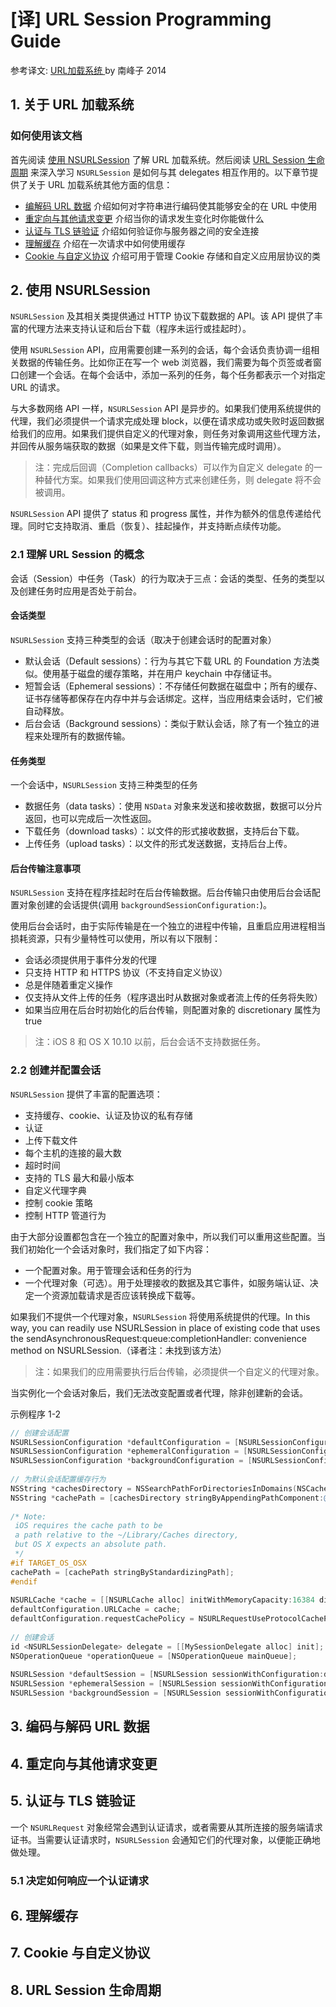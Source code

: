 # [译] URL Session Programming Guide

参考译文: [URL加载系统 ](http://southpeak.github.io/2014/07/11/url-load-system-1/) by 南峰子 2014

## 1. 关于 URL 加载系统

### 如何使用该文档
首先阅读 [使用 NSURLSession]() 了解 URL 加载系统。然后阅读 [URL Session 生命周期]() 来深入学习 `NSURLSession` 是如何与其 delegates 相互作用的。以下章节提供了关于 URL 加载系统其他方面的信息：
- [编解码 URL 数据]() 介绍如何对字符串进行编码使其能够安全的在 URL 中使用
- [重定向与其他请求变更]() 介绍当你的请求发生变化时你能做什么
- [认证与 TLS 链验证]() 介绍如何验证你与服务器之间的安全连接
- [理解缓存]() 介绍在一次请求中如何使用缓存
- [Cookie 与自定义协议]() 介绍可用于管理 Cookie 存储和自定义应用层协议的类

## 2. 使用 NSURLSession
`NSURLSession` 及其相关类提供通过 HTTP 协议下载数据的 API。该 API 提供了丰富的代理方法来支持认证和后台下载（程序未运行或挂起时）。

使用 `NSURLSession` API，应用需要创建一系列的会话，每个会话负责协调一组相关数据的传输任务。比如你正在写一个 web 浏览器，我们需要为每个页签或者窗口创建一个会话。在每个会话中，添加一系列的任务，每个任务都表示一个对指定 URL 的请求。

与大多数网络 API 一样，`NSURLSession` API 是异步的。如果我们使用系统提供的代理，我们必须提供一个请求完成处理 block，以便在请求成功或失败时返回数据给我们的应用。如果我们提供自定义的代理对象，则任务对象调用这些代理方法，并回传从服务端获取的数据（如果是文件下载，则当传输完成时调用）。

> 注：完成后回调（Completion callbacks）可以作为自定义 delegate 的一种替代方案。如果我们使用回调这种方式来创建任务，则 delegate 将不会被调用。

`NSURLSession` API 提供了 status 和 progress 属性，并作为额外的信息传递给代理。同时它支持取消、重启（恢复）、挂起操作，并支持断点续传功能。

### 2.1 理解 URL Session 的概念
会话（Session）中任务（Task）的行为取决于三点：会话的类型、任务的类型以及创建任务时应用是否处于前台。

#### 会话类型
`NSURLSession` 支持三种类型的会话（取决于创建会话时的配置对象）
- 默认会话（Default sessions）：行为与其它下载 URL 的 Foundation 方法类似。使用基于磁盘的缓存策略，并在用户 keychain 中存储证书。
- 短暂会话（Ephemeral sessions）：不存储任何数据在磁盘中；所有的缓存、证书存储等都保存在内存中并与会话绑定。这样，当应用结束会话时，它们被自动释放。
- 后台会话（Background sessions）：类似于默认会话，除了有一个独立的进程来处理所有的数据传输。

#### 任务类型
一个会话中，`NSURLSession` 支持三种类型的任务
- 数据任务（data tasks）：使用 `NSData` 对象来发送和接收数据，数据可以分片返回，也可以完成后一次性返回。
- 下载任务（download tasks）：以文件的形式接收数据，支持后台下载。
- 上传任务（upload tasks）：以文件的形式发送数据，支持后台上传。

#### 后台传输注意事项
`NSURLSession` 支持在程序挂起时在后台传输数据。后台传输只由使用后台会话配置对象创建的会话提供(调用 `backgroundSessionConfiguration:`)。

使用后台会话时，由于实际传输是在一个独立的进程中传输，且重启应用进程相当损耗资源，只有少量特性可以使用，所以有以下限制：
- 会话必须提供用于事件分发的代理
- 只支持 HTTP 和 HTTPS 协议（不支持自定义协议）
- 总是伴随着重定义操作
- 仅支持从文件上传的任务（程序退出时从数据对象或者流上传的任务将失败）
- 如果当应用在后台时初始化的后台传输，则配置对象的 discretionary 属性为 true

> 注：iOS 8 和 OS X 10.10 以前，后台会话不支持数据任务。

### 2.2 创建并配置会话
`NSURLSession` 提供了丰富的配置选项：
- 支持缓存、cookie、认证及协议的私有存储
- 认证
- 上传下载文件
- 每个主机的连接的最大数
- 超时时间
- 支持的 TLS 最大和最小版本
- 自定义代理字典
- 控制 cookie 策略
- 控制 HTTP 管道行为

由于大部分设置都包含在一个独立的配置对象中，所以我们可以重用这些配置。当我们初始化一个会话对象时，我们指定了如下内容：
- 一个配置对象。用于管理会话和任务的行为
- 一个代理对象（可选）。用于处理接收的数据及其它事件，如服务端认证、决定一个资源加载请求是否应该转换成下载等。

如果我们不提供一个代理对象，`NSURLSession` 将使用系统提供的代理。In this way, you can readily use NSURLSession in place of existing code that uses the sendAsynchronousRequest:queue:completionHandler: convenience method on NSURLSession.（译者注：未找到该方法）

> 注：如果我们的应用需要执行后台传输，必须提供一个自定义的代理对象。

当实例化一个会话对象后，我们无法改变配置或者代理，除非创建新的会话。

示例程序 1-2 
``` Objective-C
// 创建会话配置
NSURLSessionConfiguration *defaultConfiguration = [NSURLSessionConfiguration defaultSessionConfiguration];
NSURLSessionConfiguration *ephemeralConfiguration = [NSURLSessionConfiguration ephemeralSessionConfiguration];
NSURLSessionConfiguration *backgroundConfiguration = [NSURLSessionConfiguration backgroundSessionConfigurationWithIdentifier: @"com.myapp.networking.background"];
 
// 为默认会话配置缓存行为
NSString *cachesDirectory = NSSearchPathForDirectoriesInDomains(NSCachesDirectory, NSUserDomainMask, YES).firstObject;
NSString *cachePath = [cachesDirectory stringByAppendingPathComponent:@"MyCache"];
 
/* Note:
 iOS requires the cache path to be
 a path relative to the ~/Library/Caches directory,
 but OS X expects an absolute path.
 */
#if TARGET_OS_OSX
cachePath = [cachePath stringByStandardizingPath];
#endif
 
NSURLCache *cache = [[NSURLCache alloc] initWithMemoryCapacity:16384 diskCapacity:268435456 diskPath:cachePath];
defaultConfiguration.URLCache = cache;
defaultConfiguration.requestCachePolicy = NSURLRequestUseProtocolCachePolicy;
 
// 创建会话
id <NSURLSessionDelegate> delegate = [[MySessionDelegate alloc] init];
NSOperationQueue *operationQueue = [NSOperationQueue mainQueue];
 
NSURLSession *defaultSession = [NSURLSession sessionWithConfiguration:defaultConfiguration delegate:delegate operationQueue:operationQueue];
NSURLSession *ephemeralSession = [NSURLSession sessionWithConfiguration:ephemeralConfiguration delegate:delegate delegateQueue:operationQueue];
NSURLSession *backgroundSession = [NSURLSession sessionWithConfiguration:backgroundConfiguration delegate:delegate delegateQueue:operationQueue];
```

## 3. 编码与解码 URL 数据

## 4. 重定向与其他请求变更

## 5. 认证与 TLS 链验证
一个 `NSURLRequest` 对象经常会遇到认证请求，或者需要从其所连接的服务端请求证书。当需要认证请求时，`NSURLSession` 会通知它们的代理对象，以便能正确地做处理。

### 5.1 决定如何响应一个认证请求

## 6. 理解缓存

## 7. Cookie 与自定义协议

## 8. URL Session 生命周期